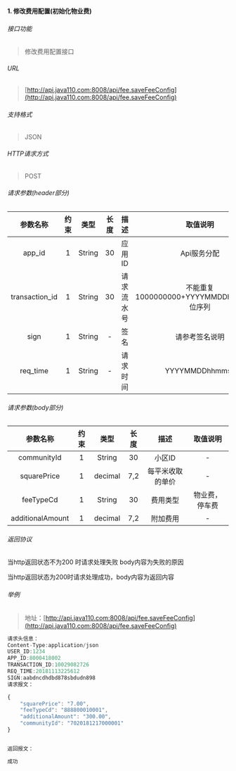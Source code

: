 

**1\. 修改费用配置(初始化物业费)**
###### 接口功能
> 修改费用配置接口

###### URL
> [http://api.java110.com:8008/api/fee.saveFeeConfig](http://api.java110.com:8008/api/fee.saveFeeConfig)

###### 支持格式
> JSON

###### HTTP请求方式
> POST

###### 请求参数(header部分)
|参数名称|约束|类型|长度|描述|取值说明|
| :-: | :-: | :-: | :-: | :-: | :-:|
|app_id|1|String|30|应用ID|Api服务分配|
|transaction_id|1|String|30|请求流水号|不能重复 1000000000+YYYYMMDDhhmmss+6位序列 |
|sign|1|String|-|签名|请参考签名说明|
|req_time|1|String|-|请求时间|YYYYMMDDhhmmss|

###### 请求参数(body部分)
|参数名称|约束|类型|长度|描述|取值说明|
| :-: | :-: | :-: | :-: | :-: | :-: |
|communityId|1|String|30|小区ID|-|
|squarePrice|1|decimal|7,2|每平米收取的单价|-|
|feeTypeCd|1|String|30|费用类型|物业费，停车费|
|additionalAmount|1|decimal|7,2|附加费用|-|


###### 返回协议

当http返回状态不为200 时请求处理失败 body内容为失败的原因

当http返回状态为200时请求处理成功，body内容为返回内容



###### 举例
> 地址：[http://api.java110.com:8008/api/fee.saveFeeConfig](http://api.java110.com:8008/api/fee.saveFeeConfig)

``` javascript
请求头信息：
Content-Type:application/json
USER_ID:1234
APP_ID:8000418002
TRANSACTION_ID:10029082726
REQ_TIME:20181113225612
SIGN:aabdncdhdbd878sbdudn898
请求报文：

{
	"squarePrice": "7.00",
	"feeTypeCd": "888800010001",
	"additionalAmount": "300.00",
	"communityId": "7020181217000001"
}


返回报文：

成功

```
